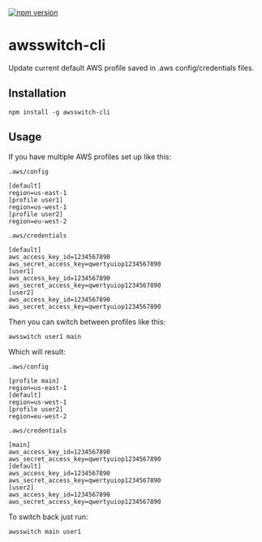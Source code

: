 [![npm version](https://badge.fury.io/js/awsswitch-cli.svg)](https://badge.fury.io/js/awsswitch-cli)

# awsswitch-cli

Update current default AWS profile saved in .aws config/credentials files.

## Installation

`npm install -g awsswitch-cli`

## Usage

If you have multiple AWS profiles set up like this:

`.aws/config`

```
[default]
region=us-east-1
[profile user1]
region=us-west-1
[profile user2]
region=eu-west-2
```

`.aws/credentials`

```
[default]
aws_access_key_id=1234567890
aws_secret_access_key=qwertyuiop1234567890
[user1]
aws_access_key_id=1234567890
aws_secret_access_key=qwertyuiop1234567890
[user2]
aws_access_key_id=1234567890
aws_secret_access_key=qwertyuiop1234567890
```

Then you can switch between profiles like this:

`awsswitch user1 main`

Which will result:

`.aws/config`

```
[profile main]
region=us-east-1
[default]
region=us-west-1
[profile user2]
region=eu-west-2
```

`.aws/credentials`

```
[main]
aws_access_key_id=1234567890
aws_secret_access_key=qwertyuiop1234567890
[default]
aws_access_key_id=1234567890
aws_secret_access_key=qwertyuiop1234567890
[user2]
aws_access_key_id=1234567890
aws_secret_access_key=qwertyuiop1234567890
```

To switch back just run:

`awsswitch main user1`
